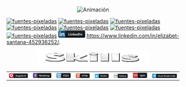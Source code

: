 <div style="background-image: url('https://github.com/ElyJF/ElyJF/blob/main/F100036495.jpg'); background-size: cover; background-position: center; padding: 20px;">

<div align="center">
  <img src="https://github.com/ElyJF/ElyJF/blob/main/Dise%C3%B1o%20sin%20t%C3%ADtulo%20(2)%20(2).gif" alt="Animación" autoplay loop />
</div>


<a href="https://fontmeme.com/es/fuentes-pixeladas/"> <img src="https://fontmeme.com/permalink/230627/21028582d965fd70f7ea662864e290f8.png" alt="fuentes-pixeladas" border="0"></a>
<a href="https://fontmeme.com/es/fuentes-pixeladas/"><img src="https://fontmeme.com/permalink/230627/4a96ee3a49effba4ad445b802c6b530d.png" alt="fuentes-pixeladas" border="0"></a>
<a href="https://fontmeme.com/es/fuentes-pixeladas/"><img src="https://fontmeme.com/permalink/230627/785e836b26344253cd583c9cfdd7e1b4.png" alt="fuentes-pixeladas" border="0"></a>
<a href="https://fontmeme.com/es/fuentes-pixeladas/"><img src="https://fontmeme.com/permalink/230627/ecf71f5168c2cde92562784dcfebdae0.png" alt="fuentes-pixeladas" border="0"></a>
<a href="https://fontmeme.com/es/fuentes-pixeladas/"><img src="https://fontmeme.com/permalink/230627/5f0de220689532ba262415091f4713cd.png" alt="fuentes-pixeladas" border="0"></a>
<a href="https://fontmeme.com/es/fuentes-pixeladas/"><img src="https://fontmeme.com/permalink/230627/41ed949727b3ad4bae9c53212db9cf88.png" alt="fuentes-pixeladas" border="0"></a>
<a href="https://fontmeme.com/es/fuentes-pixeladas/"><img src="https://fontmeme.com/permalink/230627/d3a9e39332328eac802709261dd9595e.png" alt="fuentes-pixeladas" border="0"></a> ![Texto alternativo](https://github.com/ElyJF/ElyJF/blob/main/linkedin_button_icon_151847.png) https://www.linkedin.com/in/elizabet-santana-452936252/.

<div align="center">
<img src="https://github.com/ElyJF/ElyJF/blob/main/Skills-28-6-2023.gif" width="300px" height="40px" autoplay loop/>
</div>


<div align="center">
  <table>
    <tr>
      <td align="center">
        <img src="https://github.com/ElyJF/ElyJF/blob/main/angular_button_icon_151960%20(1).png" alt="Texto alternativo">
      </td>
      <td align="center">
        <img src="https://github.com/ElyJF/ElyJF/blob/main/bootstrap_button_icon_151958%20(1).png" alt="Texto alternativo">
      </td>
      <td align="center">
        <img src="https://github.com/ElyJF/ElyJF/blob/main/css_button_icon_151935.png" alt="Texto alternativo">
      </td>
      <td align="center">
        <img src="https://github.com/ElyJF/ElyJF/blob/main/html_button_icon_151929%20(1).png" alt="Texto alternativo">
      </td>
      <td align="center">
        <img src="https://github.com/ElyJF/ElyJF/blob/main/docker_button_icon_151885.png" alt="Texto alternativo">
      </td>
      <td align="center">
        <img src="https://github.com/ElyJF/ElyJF/blob/main/nodejs_button_icon_151951.png" alt="Texto alternativo">
      </td>
      <td align="center">
        <img src="https://github.com/ElyJF/ElyJF/blob/main/npm_button_icon_151891.png" alt="Texto alternativo">
      </td>
      <td align="center">
        <img src="https://github.com/ElyJF/ElyJF/blob/main/visualstudio_code_button_icon_151868%20(2).png" alt="Texto alternativo">
      </td>
    </tr>
  </table>
</div>





